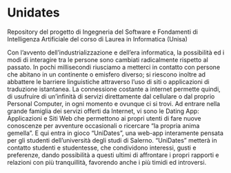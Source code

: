 # Unidates
Repository del progetto di Ingegneria del Software e Fondamenti di Intelligenza Artificiale del corso di Laurea in Informatica (Unisa)


Con l’avvento dell’industrializzazione e dell’era informatica, la possibilità ed i modi di interagire tra le persone sono cambiati radicalmente rispetto al passato. In pochi millisecondi riusciamo a metterci in contatto con persone che abitano in un continente o emisfero diverso; si riescono inoltre ad abbattere le barriere linguistiche attraverso l’uso di siti o applicazioni di traduzione istantanea. La connessione costante a internet permette quindi, di usufruire di un’infinità di servizi direttamente dal cellulare o dal proprio Personal Computer, in ogni momento e ovunque ci si trovi.
Ad entrare nella grande famiglia dei servizi offerti da Internet, vi sono le Dating App: Applicazioni e Siti Web che permettono ai propri utenti di fare nuove conoscenze per avventure occasionali o ricercare “la propria anima gemella”. E qui entra in gioco “UniDates”, una web-app interamente pensata per gli studenti dell’università degli studi di Salerno. “UniDates” metterà in contatto studenti e studentesse, che condividono interessi, gusti e preferenze, dando possibilità a questi ultimi di affrontare i propri rapporti e relazioni con più tranquillità, favorendo anche i più timidi ed introversi. 
